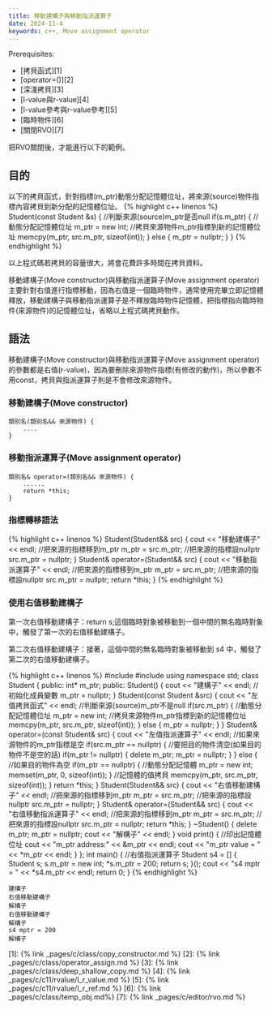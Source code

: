 ```yaml
---
title: 移動建構子與移動指派運算子
date: 2024-11-4
keywords: c++, Move assignment operator 
---
```


Prerequisites:

- [拷貝函式][1]
- [operator=()][2]
- [深淺拷貝][3]
- [l-value與r-value][4]
- [l-value參考與r-value參考][5]
- [臨時物件][6]
- [關閉RVO][7]

把RVO關閉後，才能進行以下的範例。

## 目的

以下的拷貝函式，針對指標(m_ptr)動態分配記憶體位址，將來源(source)物件指標內容拷貝到新分配的記憶體位址。
{% highlight c++ linenos %}
  Student(const Student &s) {
    //判斷來源(source)m_ptr是否null
    if(s.m_ptr) {
    	//動態分配記憶體位址
      m_ptr = new int;
      //拷貝來源物件m_ptr指標到新的記憶體位址
      memcpy(m_ptr, src.m_ptr, sizeof(int));
    } else {
      m_ptr = nullptr;
    }
  }
{% endhighlight %}

以上程式碼若拷貝的容量很大，將會花費許多時間在拷貝資料。

移動建構子(Move constructor)與移動指派運算子(Move assignment operator)主要針對右值進行指標移動，因為右值是一個臨時物件，通常使用完畢立即記憶體釋放，移動建構子與移動指派運算子是不釋放臨時物件記憶體，把指標指向臨時物件(來源物件)的記憶體位址，省略以上程式碼拷貝動作。

## 語法

移動建構子(Move constructor)與移動指派運算子(Move assignment operator)的參數都是右值(r-value)，因為要刪除來源物件指標(有修改的動作)，所以參數不用const，拷貝與指派運算子則是不會修改來源物件。

### 移動建構子(Move constructor)

```
類別名(類別名&& 來源物件) {
	....
}
```

### 移動指派運算子(Move assignment operator)

```
類別名& operator=(類別名&& 來源物件) {
	......
	return *this;
}
```

### 指標轉移語法

{% highlight c++ linenos %}
  Student(Student&& src) {
    cout << "移動建構子" << endl;
    //把來源的指標移到m_ptr
    m_ptr = src.m_ptr;
    //把來源的指標設nullptr
    src.m_ptr = nullptr;
  }
  Student& operator=(Student&& src) {
    cout << "移動指派運算子" << endl;
    //把來源的指標移到m_ptr
    m_ptr = src.m_ptr;
    //把來源的指標設nullptr
    src.m_ptr = nullptr;
    return *this;
  }
{% endhighlight %}

### 使用右值移動建構子

第一次右值移動建構子：return s;這個臨時對象被移動到一個中間的無名臨時對象中，觸發了第一次的右值移動建構子。

第二次右值移動建構子：接著，這個中間的無名臨時對象被移動到 s4 中，觸發了第二次的右值移動建構子。

{% highlight c++ linenos %}
#include <iostream>
#include <functional>
using namespace std;
class Student {
public:
  int* m_ptr;
public:
  Student() {
    cout << "建構子" << endl;
    //初始化成員變數
    m_ptr = nullptr;
  }
  Student(const Student &src) {
    cout << "左值拷貝函式" << endl;
    //判斷來源(source)m_ptr不是null
    if(src.m_ptr) {
      //動態分配記憶體位址
      m_ptr = new int;
      //拷貝來源物件m_ptr指標到新的記憶體位址
      memcpy(m_ptr, src.m_ptr, sizeof(int));
    } else {
      m_ptr = nullptr;
    }
  }
  Student& operator=(const Student& src) {
    cout << "左值指派運算子" << endl;
    //如果來源物件的m_ptr指標是空
    if(src.m_ptr == nullptr) {
      //要把目的物件清空(如果目的物件不是空的話)
      if(m_ptr != nullptr) {
        delete m_ptr;
        m_ptr = nullptr;
      }
    } else {
      //如果目的物件為空
      if(m_ptr == nullptr) {
        //動態分配記憶體
        m_ptr = new int;
        memset(m_ptr, 0, sizeof(int));
      }
      //記憶體的值拷貝
      memcpy(m_ptr, src.m_ptr, sizeof(int));
    }
    return *this;
  }
  Student(Student&& src) {
    cout << "右值移動建構子" << endl;
    //把來源的指標移到m_ptr
    m_ptr = src.m_ptr;
    //把來源的指標設nullptr
    src.m_ptr = nullptr;
  }
  Student& operator=(Student&& src) {
    cout << "右值移動指派運算子" << endl;
    //把來源的指標移到m_ptr
    m_ptr = src.m_ptr;
    //把來源的指標設nullptr
    src.m_ptr = nullptr;
    return *this;
  }
  ~Student() {
    delete m_ptr;
    m_ptr = nullptr;
    cout << "解構子" << endl;
  }
  void print() {
    //印出記憶體位址
    cout << "m_ptr address:" << &m_ptr << endl;
    cout << "m_ptr value = " << *m_ptr << endl;
  }
};
int main() {
  //右值指派運算子
  Student s4 = [] {
    Student s;
    s.m_ptr = new int;
    *s.m_ptr = 200;
    return s;
  }();
  cout << "s4 mptr = " << *s4.m_ptr << endl;
  return 0;
}
{% endhighlight %}


```
建構子
右值移動建構子
解構子
右值移動建構子
解構子
s4 mptr = 200
解構子
```



[1]: {% link _pages/c/class/copy_constructor.md %}
[2]: {% link _pages/c/class/operator_assign.md %}
[3]: {% link _pages/c/class/deep_shallow_copy.md %}
[4]: {% link _pages/c/c11/rvalue/l_r_value.md %}
[5]: {% link _pages/c/c11/rvalue/l_r_ref.md %}
[6]: {% link _pages/c/class/temp_obj.md%}
[7]: {% link _pages/c/editor/rvo.md %}